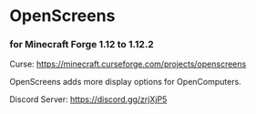 # OpenScreens

### for Minecraft Forge 1.12 to 1.12.2

Curse: https://minecraft.curseforge.com/projects/openscreens

OpenScreens adds more display options for OpenComputers.

Discord Server: https://discord.gg/zrjXjP5
